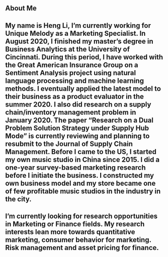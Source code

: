## About Me
My name is Heng Li, I’m currently working for Unique Melody as a Marketing Specialist. In August 2020, I finished my master’s degree in Business Analytics at the University of Cincinnati. During this period, I have worked with the Great American Insurance Group on a Sentiment Analysis project using natural language processing and machine learning methods. I eventually applied the latest model to their business as a product evaluator in the summer 2020. I also did research on a supply chain/inventory management problem in January 2020. The paper “Research on a Dual Problem Solution Strategy under Supply Hub Mode” is currently reviewing and planning to resubmit to the Journal of Supply Chain Management. Before I came to the US, I started my own music studio in China since 2015. I did a one-year survey-based marketing research before I initiate the business. I constructed my own business model and my store became one of few profitable music studios in the industry in the city.
---
I’m currently looking for research opportunities in Marketing or Finance fields. My research interests lean more towards quantitative marketing, consumer behavior for marketing. Risk management and asset pricing for finance. 
---

